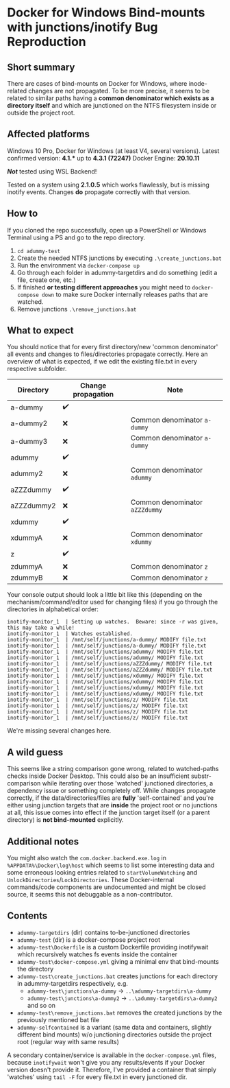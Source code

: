# Docker for Windows Bind-mounts with junctions/inotify Bug Reproduction

## Short summary

There are cases of bind-mounts on Docker for Windows, where inode-related changes are not propagated.
To be more precise, it seems to be related to similar paths having a **common denominator which exists as a directory itself** and which are junctioned on the NTFS filesystem inside or outside the project root.

## Affected platforms

Windows 10 Pro, Docker for Windows (at least V4, several versions).
Latest confirmed version: **4.1.\*** up to **4.3.1 (72247)**
Docker Engine: **20.10.11**

**_Not_** tested using WSL Backend!

Tested on a system using **2.1.0.5** which works flawlessly, but is missing inotify events. Changes **do** propagate correctly with that version.

## How to

If you cloned the repo successfully, open up a PowerShell or Windows Terminal using a PS
and go to the repo directory.

1. `cd adummy-test`
2. Create the needed NTFS junctions by executing `.\create_junctions.bat`
3. Run the environment via `docker-compose up`
4. Go through each folder in adummy-targetdirs and do something (edit a file, create one, etc.)
5. If finished **or testing different approaches** you might need to `docker-compose down` to make sure Docker internally releases paths that are watched.
6. Remove junctions `.\remove_junctions.bat`

## What to expect

You should notice that for every first directory/new 'common denominator' all events and changes to files/directories propagate correctly.
Here an overview of what is expected, if we edit the existing file.txt in every respective subfolder.

Directory|Change propagation|Note
---------|------|----
a-dummy|:heavy_check_mark:|
a-dummy2|:x:|Common denominator `a-dummy`
a-dummy3|:x:|Common denominator `a-dummy`
adummy|:heavy_check_mark:|
adummy2|:x:|Common denominator `adummy`
aZZZdummy|:heavy_check_mark:|
aZZZdummy2|:x:|Common denominator `aZZZdummy`
xdummy|:heavy_check_mark:|
xdummyA|:x:|Common denominator `xdummy`
z|:heavy_check_mark:|
zdummyA|:x:|Common denominator `z`
zdummyB|:x:|Common denominator `z`

Your console output should look a little bit like this (depending on the mechanism/command/editor used for changing files) if you go through the directories in alphabetical order:

```
inotify-monitor_1  | Setting up watches.  Beware: since -r was given, this may take a while!
inotify-monitor_1  | Watches established.
inotify-monitor_1  | /mnt/self/junctions/a-dummy/ MODIFY file.txt
inotify-monitor_1  | /mnt/self/junctions/a-dummy/ MODIFY file.txt
inotify-monitor_1  | /mnt/self/junctions/adummy/ MODIFY file.txt
inotify-monitor_1  | /mnt/self/junctions/adummy/ MODIFY file.txt
inotify-monitor_1  | /mnt/self/junctions/aZZZdummy/ MODIFY file.txt
inotify-monitor_1  | /mnt/self/junctions/aZZZdummy/ MODIFY file.txt
inotify-monitor_1  | /mnt/self/junctions/xdummy/ MODIFY file.txt
inotify-monitor_1  | /mnt/self/junctions/xdummy/ MODIFY file.txt
inotify-monitor_1  | /mnt/self/junctions/xdummy/ MODIFY file.txt
inotify-monitor_1  | /mnt/self/junctions/xdummy/ MODIFY file.txt
inotify-monitor_1  | /mnt/self/junctions/z/ MODIFY file.txt
inotify-monitor_1  | /mnt/self/junctions/z/ MODIFY file.txt
inotify-monitor_1  | /mnt/self/junctions/z/ MODIFY file.txt
inotify-monitor_1  | /mnt/self/junctions/z/ MODIFY file.txt
```

We're missing several changes here.

## A wild guess

This seems like a string comparison gone wrong, related to watched-paths checks inside Docker Desktop. This could also be an insufficient substr-comparison while iterating over those 'watched' junctioned directories, a dependency issue or something completely off.
While changes propagate correctly, if the data/directories/files are **fully** 'self-contained' and you're either using junction targets that are **inside** the project root or no junctions at all, this issue comes into effect if the junction target itself (or a parent directory) is **not bind-mounted** explicitly.

## Additional notes

You might also watch the `com.docker.backend.exe.log` in `%APPDATA%\Docker\log\host` which seems to list some interesting data and some erroneous looking entries related to `startVolumeWatching` and `UnlockDirectories`/`LockDirectories`.
These Docker-internal commands/code components are undocumented and might be closed source, it seems this not debuggable as a non-contributor.

## Contents

- `adummy-targetdirs` (dir) contains to-be-junctioned directories
- `adummy-test` (dir) is a docker-compose project root
- `adummy-test\Dockerfile` is a custom Dockerfile providing inotifywait which recursively watches fs events inside the container
- `adummy-test\docker-compose.yml` giving a minimal env that bind-mounts the directory
- `adummy-test\create_junctions.bat` creates junctions for each directory in adummy-targetdirs respectively, e.g.
  - `adummy-test\junctions\a-dummy` -> `..\adummy-targetdirs\a-dummy`
  - `adummy-test\junctions\a-dummy2` -> `..\adummy-targetdirs\a-dummy2`
  and so on
- `adummy-test\remove_junctions.bat` removes the created junctions by the previously mentioned bat file
- `adummy-selfcontained` is a variant (same data and containers, slightly different bind mounts) w/o junctioning directories outside the project root (regular way with same results)

A secondary container/service is available in the `docker-compose.yml` files, because `inotifywait` won't give you any results/events if your Docker version doesn't provide it. Therefore, I've provided a container that simply 'watches' using `tail -F` for every file.txt in every junctioned dir.
